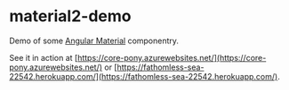 # material2-demo

Demo of some [Angular Material](https://material.angular.io/) componentry.

See it in action at [https://core-pony.azurewebsites.net/](https://core-pony.azurewebsites.net/) or [https://fathomless-sea-22542.herokuapp.com/](https://fathomless-sea-22542.herokuapp.com/).
